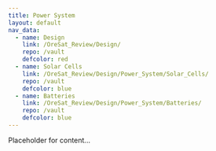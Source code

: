 ```yaml
---
title: Power System
layout: default
nav_data:
  - name: Design
    link: /OreSat_Review/Design/
    repo: /vault
    defcolor: red
  - name: Solar Cells
    link: /OreSat_Review/Design/Power_System/Solar_Cells/
    repo: /vault
    defcolor: blue
  - name: Batteries
    link: /OreSat_Review/Design/Power_System/Batteries/
    repo: /vault
    defcolor: blue
---
```



Placeholder for content...
